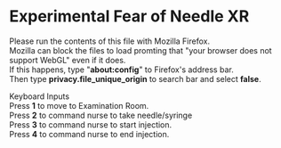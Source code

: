 <h1>Experimental Fear of Needle XR</h1>

Please run the contents of this file with Mozilla Firefox.<br> 
Mozilla can block the files to load promting that "your browser does not support WebGL" even if it does.<br>
If this happens, type "<b>about:config</b>" to Firefox's address bar.<br>
Then type <b>privacy.file_unique_origin</b> to search bar and select <b>false</b>.

Keyboard Inputs<br>
Press <b>1</b> to move to Examination Room.<br>
Press <b>2</b> to command nurse to take needle/syringe<br>
Press <b>3</b> to command nurse to start injection.<br>
Press <b>4</b> to command nurse to end injection.<br>
